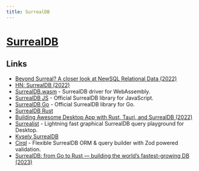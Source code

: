 ```yaml
---
title: SurrealDB
---
```


# [SurrealDB](https://surrealdb.com/)

## Links

- [Beyond Surreal? A closer look at NewSQL Relational Data (2022)](https://www.youtube.com/watch?v=LCAIkx1p1k0)
- [HN: SurrealDB (2022)](https://news.ycombinator.com/item?id=32874597)
- [SurrealDB.wasm](https://github.com/surrealdb/surrealdb.wasm) - SurrealDB driver for WebAssembly.
- [SurrealDB JS](https://github.com/surrealdb/surrealdb.js) - Official SurrealDB library for JavaScript.
- [SurrealDB Go](https://github.com/surrealdb/surrealdb.go) - Official SurrealDB library for Go.
- [SurrealDB Rust](https://github.com/surrealdb/surrealdb.rs)
- [Building Awesome Desktop App with Rust, Tauri, and SurrealDB (2022)](https://www.youtube.com/watch?v=BY_ZjPGqJJk)
- [Surrealist](https://github.com/StarlaneStudios/Surrealist) - Lightning fast graphical SurrealDB query playground for Desktop.
- [Kysely SurrealDB](https://github.com/igalklebanov/kysely-surrealdb)
- [Cirql](https://github.com/StarlaneStudios/cirql) - Flexible SurrealDB ORM & query builder with Zod powered validation.
- [SurrealDB: from Go to Rust — building the world’s fastest-growing DB (2023)](https://www.youtube.com/watch?v=Chl8IdMxr4Y)
